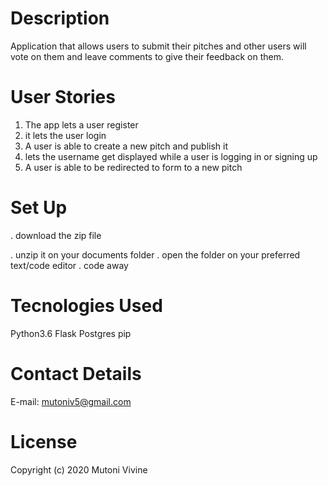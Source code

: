 # Description

Application that allows users to submit their pitches and other users will vote on them and leave comments to give their feedback on them.

# User Stories
1. The app lets a user register
2. it lets the user login
3. A user is able to create a new pitch and publish it
4. lets the username get displayed while a user is logging in or signing up
5. A user is able to be redirected to form to a new pitch

# Set Up
. download the zip file

. unzip it on your documents folder
. open the folder on your preferred text/code editor
. code away

# Tecnologies Used
Python3.6
Flask
Postgres
pip

# Contact Details
E-mail: mutoniv5@gmail.com

# License

Copyright (c) 2020  Mutoni Vivine




